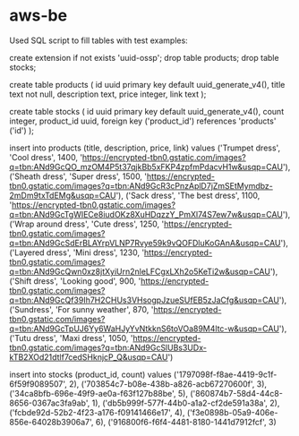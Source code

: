 # aws-be

Used SQL script to fill tables with test examples:

create extension if not exists 'uuid-ossp';
drop table products;
drop table stocks;

create table products (
id uuid primary key default uuid_generate_v4(),
title text not null,
description text,
price integer,
link text
);

create table stocks (
id uuid primary key default uuid_generate_v4(),
count integer,
product_id uuid,
foreign key ('product_id') references 'products' ('id')
);

insert into products (title, description, price, link) values
('Trumpet dress', 'Cool dress', 1400, 'https://encrypted-tbn0.gstatic.com/images?q=tbn:ANd9GcQO_mzOM4P5t37qjkBb5xFKP4zpfmPdacvH1w&usqp=CAU'),
('Sheath dress', 'Super dress', 1500, 'https://encrypted-tbn0.gstatic.com/images?q=tbn:ANd9GcR3cPnzAplD7jZmSEtMymdbz-2mDm9txTdEMg&usqp=CAU'),
('Sack dress', 'The best dress', 1100, 'https://encrypted-tbn0.gstatic.com/images?q=tbn:ANd9GcTgWIECe8iudOKz8XuHDqzzY_PmXl74S7ew7w&usqp=CAU'),
('Wrap around dress', 'Cute dress', 1250, 'https://encrypted-tbn0.gstatic.com/images?q=tbn:ANd9GcSdErBLAYrpVLNP7Rvye59k9vQOFDluKoGAnA&usqp=CAU'),
('Layered dress', 'Mini dress', 1230, 'https://encrypted-tbn0.gstatic.com/images?q=tbn:ANd9GcQwn0xz8jtXyiUrn2nleLFCgxLXh2o5KeTi2w&usqp=CAU'),
('Shift dress', 'Looking good', 900, 'https://encrypted-tbn0.gstatic.com/images?q=tbn:ANd9GcQf39Ih7H2CHUs3VHsogpJzueSUfEB5zJaCfg&usqp=CAU'),
('Sundress', 'For sunny weather', 870, 'https://encrypted-tbn0.gstatic.com/images?q=tbn:ANd9GcTpUJ6Yy6WaHJyYvNtkknS6toVOa89M4ltc-w&usqp=CAU'),
('Tutu dress', 'Maxi dress', 1050, 'https://encrypted-tbn0.gstatic.com/images?q=tbn:ANd9GcSlUBs3UDx-kTB2XOd21dtlf7cedSHknjcP_Q&usqp=CAU')

insert into stocks (product_id, count) values
('1797098f-f8ae-4419-9c1f-6f59f9089507', 2),
('703854c7-b08e-438b-a826-acb67270600f', 3),
('34ca8bfb-696e-49f9-ae0a-f63f127b88be', 5),
('860874b7-58d4-44c8-8656-0367ac3fa9ab', 1),
('db5b999f-577f-44b0-a1a2-cf2de591a38a', 2),
('fcbde92d-52b2-4f23-a176-f09141466e17', 4),
('f3e0898b-05a9-406e-856e-64028b3906a7', 6),
('916800f6-f6f4-4481-8180-1441d7912fcf', 3)
